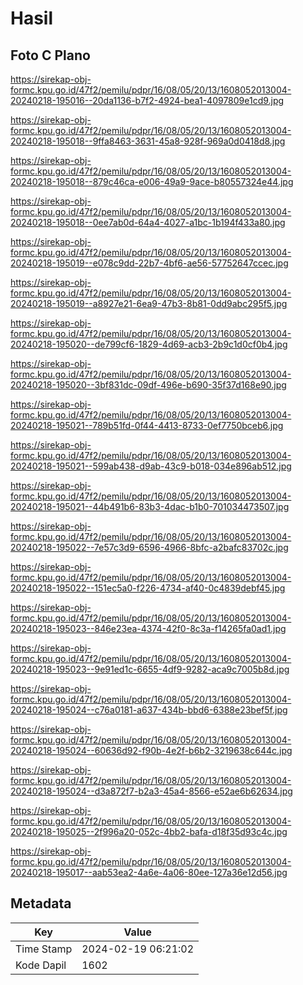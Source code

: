# Hasil

## Foto C Plano

https://sirekap-obj-formc.kpu.go.id/47f2/pemilu/pdpr/16/08/05/20/13/1608052013004-20240218-195016--20da1136-b7f2-4924-bea1-4097809e1cd9.jpg

https://sirekap-obj-formc.kpu.go.id/47f2/pemilu/pdpr/16/08/05/20/13/1608052013004-20240218-195018--9ffa8463-3631-45a8-928f-969a0d0418d8.jpg

https://sirekap-obj-formc.kpu.go.id/47f2/pemilu/pdpr/16/08/05/20/13/1608052013004-20240218-195018--879c46ca-e006-49a9-9ace-b80557324e44.jpg

https://sirekap-obj-formc.kpu.go.id/47f2/pemilu/pdpr/16/08/05/20/13/1608052013004-20240218-195018--0ee7ab0d-64a4-4027-a1bc-1b194f433a80.jpg

https://sirekap-obj-formc.kpu.go.id/47f2/pemilu/pdpr/16/08/05/20/13/1608052013004-20240218-195019--e078c9dd-22b7-4bf6-ae56-57752647ccec.jpg

https://sirekap-obj-formc.kpu.go.id/47f2/pemilu/pdpr/16/08/05/20/13/1608052013004-20240218-195019--a8927e21-6ea9-47b3-8b81-0dd9abc295f5.jpg

https://sirekap-obj-formc.kpu.go.id/47f2/pemilu/pdpr/16/08/05/20/13/1608052013004-20240218-195020--de799cf6-1829-4d69-acb3-2b9c1d0cf0b4.jpg

https://sirekap-obj-formc.kpu.go.id/47f2/pemilu/pdpr/16/08/05/20/13/1608052013004-20240218-195020--3bf831dc-09df-496e-b690-35f37d168e90.jpg

https://sirekap-obj-formc.kpu.go.id/47f2/pemilu/pdpr/16/08/05/20/13/1608052013004-20240218-195021--789b51fd-0f44-4413-8733-0ef7750bceb6.jpg

https://sirekap-obj-formc.kpu.go.id/47f2/pemilu/pdpr/16/08/05/20/13/1608052013004-20240218-195021--599ab438-d9ab-43c9-b018-034e896ab512.jpg

https://sirekap-obj-formc.kpu.go.id/47f2/pemilu/pdpr/16/08/05/20/13/1608052013004-20240218-195021--44b491b6-83b3-4dac-b1b0-701034473507.jpg

https://sirekap-obj-formc.kpu.go.id/47f2/pemilu/pdpr/16/08/05/20/13/1608052013004-20240218-195022--7e57c3d9-6596-4966-8bfc-a2bafc83702c.jpg

https://sirekap-obj-formc.kpu.go.id/47f2/pemilu/pdpr/16/08/05/20/13/1608052013004-20240218-195022--151ec5a0-f226-4734-af40-0c4839debf45.jpg

https://sirekap-obj-formc.kpu.go.id/47f2/pemilu/pdpr/16/08/05/20/13/1608052013004-20240218-195023--846e23ea-4374-42f0-8c3a-f14265fa0ad1.jpg

https://sirekap-obj-formc.kpu.go.id/47f2/pemilu/pdpr/16/08/05/20/13/1608052013004-20240218-195023--9e91ed1c-6655-4df9-9282-aca9c7005b8d.jpg

https://sirekap-obj-formc.kpu.go.id/47f2/pemilu/pdpr/16/08/05/20/13/1608052013004-20240218-195024--c76a0181-a637-434b-bbd6-6388e23bef5f.jpg

https://sirekap-obj-formc.kpu.go.id/47f2/pemilu/pdpr/16/08/05/20/13/1608052013004-20240218-195024--60636d92-f90b-4e2f-b6b2-3219638c644c.jpg

https://sirekap-obj-formc.kpu.go.id/47f2/pemilu/pdpr/16/08/05/20/13/1608052013004-20240218-195024--d3a872f7-b2a3-45a4-8566-e52ae6b62634.jpg

https://sirekap-obj-formc.kpu.go.id/47f2/pemilu/pdpr/16/08/05/20/13/1608052013004-20240218-195025--2f996a20-052c-4bb2-bafa-d18f35d93c4c.jpg

https://sirekap-obj-formc.kpu.go.id/47f2/pemilu/pdpr/16/08/05/20/13/1608052013004-20240218-195017--aab53ea2-4a6e-4a06-80ee-127a36e12d56.jpg


## Metadata

| Key        | Value               |
| ---------- | ------------------- |
| Time Stamp | 2024-02-19 06:21:02 |
| Kode Dapil | 1602                |



